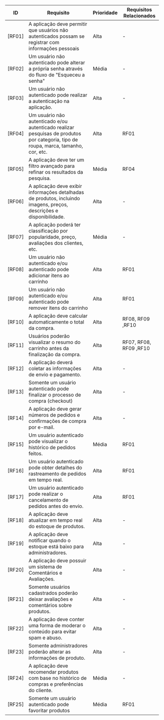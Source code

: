 | ID  | Requisito | Prioridade | Requisitos Relacionados
| ------------- | ------------- |------------- |------------- |
| [RF01] | A aplicação deve permitir que usuários não autenticados possam se registrar com informações pessoais | Alta | - |
| [RF02] | Um usuário não autenticado pode alterar a própria senha através do fluxo de "Esqueceu a senha" | Média | - |
| [RF03] | Um usuário não autenticado pode realizar a autenticação na aplicação. | Alta | - |
| [RF04] | Um usuário não autenticado e/ou autenticado realizar pesquisas de produtos por categoria, tipo de roupa, marca, tamanho, cor, etc. | Alta | RF01 |
| [RF05] | A aplicação deve ter um filtro avançado para refinar os resultados da pesquisa. | Média | RF04 |
| [RF06] | A aplicação deve exibir informações detalhadas de produtos, incluindo imagens, preços, descrições e disponibilidade. | Alta | - |
| [RF07] | A aplicação poderá ter classificação por popularidade, preço, avaliações dos clientes, etc. | Média | - |
| [RF08] | Um usuário não autenticado e/ou autenticado pode adicionar itens ao carrinho | Alta | RF01 |
| [RF09] | Um usuário não autenticado e/ou autenticado pode remover itens do carrinho | Alta | RF01 |
| [RF10] | A aplicação deve calcular automaticamente o total da compra. | Alta | RF08, RF09 ,RF10 |
| [RF11] | Usuários poderão visualizar o resumo do carrinho antes da finalização da compra. | Alta | RF07, RF08, RF09 ,RF10 |
| [RF12] | A aplicação deverá coletar as informações de envio e pagamento. | Alta | - |
| [RF13] | Somente um usuário autenticado pode finalizar o processo de compra (checkout) | Alta | - |
| [RF14] | A aplicação deve gerar números de pedidos e confirmações de compra por e-mail. | Alta | - |
| [RF15] | Um usuário autenticado pode visualizar o histórico de pedidos feitos. | Média | RF01 |
| [RF16] | Um usuário autenticado pode obter detalhes do rastreamento de pedidos em tempo real. | Alta | RF01 |
| [RF17] | Um usuário autenticado pode realizar o cancelamento de pedidos antes do envio. | Alta | RF01 |
| [RF18] | A aplicação deve atualizar em tempo real do estoque de produtos. | Alta | - |
| [RF19] | A aplicação deve notificar quando o estoque está baixo para administradores. | Alta | - |
| [RF20] | A aplicação deve possuir um sistema de Comentários e Avaliações. | Alta | - |
| [RF21] | Somente usuários cadastrados poderão deixar avaliações e comentários sobre produtos. | Alta | - |
| [RF22] | A aplicação deve conter uma forma de moderar o conteúdo para evitar spam e abuso. | Alta | - |
| [RF23] | Somente administradores poderão alterar as informações de produto. | Alta | - |
| [RF24] | A aplicação deve recomendar produtos com base no histórico de compras e preferências do cliente. | Média | - |
| [RF25] | Somente um usuário autenticado pode favoritar produtos | Média | RF01 |
